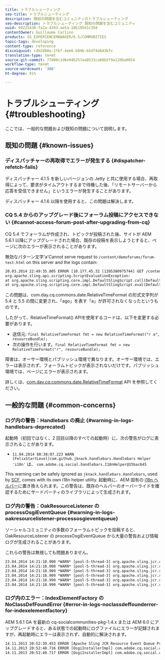 ```yaml
---
title: トラブルシューティング
seo-title: トラブルシューティング
description: 既知の問題を含むコミュニティのトラブルシューティング
seo-description: トラブルシューティング 既知の問題を含むコミュニティ
uuid: 99225430-fa2a-4393-ae5a-18b19541c358
contentOwner: Guillaume Carlino
products: SG_EXPERIENCEMANAGER/6.5/COMMUNITIES
topic-tags: developing
content-type: reference
discoiquuid: cdb2d80a-2fbf-4ee6-b89b-b5d74e6d3bfc
translation-type: tm+mt
source-git-commit: 77d00c1d6e94b257aa0533ca88b5f9a12dba0054
workflow-type: tm+mt
source-wordcount: '360'
ht-degree: 81%

---
```



# トラブルシューティング {#troubleshooting}

ここでは、一般的な問題および既知の問題について説明します。

## 既知の問題 {#known-issues}

### ディスパッチャーの再取得でエラーが発生する {#dispatcher-refetch-fails}

ディスパッチャー 4.1.5 を新しいバージョンの Jetty と共に使用する場合、再取得によって、要求がタイムアウトするまで待機した後、「リモートサーバーから応答を受信できません」というエラーが発生することがあります。

ディスパッチャー 4.1.6 以降を使用すると、この問題は解決します。

### CQ 5.4 からのアップグレード後にフォーラム投稿にアクセスできない {#cannot-access-forum-post-after-upgrading-from-cq}

CQ 5.4 でフォーラムが作成され、トピックが投稿された後、サイトが AEM 5.6.1 以降にアップグレードされた場合、既存の投稿を表示しようとすると、ページに次のエラーが表示されることがあります。

無効なパターン文字&#39;a&#39;Cannot serve request to `/content/demoforums/forum-test.html` on this server and the logs contain:

```xml
20.03.2014 22:49:35.805 ERROR [10.177.45.32 [1395380975744] GET /content/demoforums/forum-test.html HTTP/1.1] com.day.cq.wcm.tags.IncludeTag Error while executing script content.jsp
org.apache.sling.api.scripting.ScriptEvaluationException:
at org.apache.sling.scripting.core.impl.DefaultSlingScript.call(DefaultSlingScript.java:388)
at org.apache.sling.scripting.core.impl.DefaultSlingScript.eval(DefaultSlingScript.java:171)
```

この問題は、com.day.cq.commons.date.RelativeTimeFormat の形式文字列が 5.4 と 5.5 の間に変更され、「ago」を表す「a」が許可されなくなったというものです。

したがって、RelativeTimeFormat() APIを使用するコードは、以下を変更する必要があります。

* 送信元: `final RelativeTimeFormat fmt = new RelativeTimeFormat("r a", resourceBundle);`
* 次の操作を行います。`final RelativeTimeFormat fmt = new RelativeTimeFormat("r", resourceBundle);`

障害は、オーサー環境とパブリッシュ環境で異なります。オーサー環境では、エラーは表示されず、フォーラムトピックが表示されないだけです。パブリッシュ環境では、ページにエラーが表示されます。

詳しくは、[com.day.cq.commons.date.RelativeTimeFormat](https://helpx.adobe.com/experience-manager/6-5/sites/developing/using/reference-materials/javadoc/com/day/cq/commons/date/RelativeTimeFormat.html) API を参照してください。

## 一般的な問題 {#common-concerns}

### ログ内の警告：Handlebars の廃止 {#warning-in-logs-handlebars-deprecated}

起動時（初回ではなく、2 回目以降のすべての起動時）に、次の警告がログに表示されることがあります。

* `11.04.2014 08:38:07.223 WARN [FelixStartLevel]com.github.jknack.handlebars.Handlebars Helper 'i18n'` は、 `com.adobe.cq.social.handlebars.I18nHelper@15bac645`

This warning can be safely ignored as `jknack.handlebars.Handlebars`, used by [SCF](scf.md#handlebarsjavascripttemplatinglanguage), comes with its own i18n helper utility. 起動時に、AEM 固有の [i18n ヘルパー](handlebars-helpers.md#i-n)に置き換えられます。この警告は、既存のヘルパーのオーバーライドを確認するためにサードパーティのライブラリによって生成されます。

### ログ内の警告：OakResourceListener の processOsgiEventQueue {#warning-in-logs-oakresourcelistener-processosgieventqueue}

ソーシャルコミュニティの多数のフォーラムトピックを投稿すると、OakResourceListener の processOsgiEventQueue から大量の警告および情報ログが生成されることがあります。

これらの警告は無視しても問題ありません。

```xml
23.04.2014 14:21:18.900 *WARN* [pool-5-thread-3] org.apache.sling.jcr.resource.internal.OakResourceListener processOsgiEventQueue: Resource at /var/search-collections/ugc-sc/_m.frq/jcr:content not found, which is not expected for an added or modified node
23.04.2014 14:21:18.908 *WARN* [pool-5-thread-3] org.apache.sling.jcr.resource.internal.OakResourceListener processOsgiEventQueue: Resource at /var/search-collections/ugc-sc/_m.prx/jcr:content not found, which is not expected for an added or modified node
23.04.2014 14:21:18.909 *WARN* [pool-5-thread-3] org.apache.sling.jcr.resource.internal.OakResourceListener processOsgiEventQueue: Resource at /var/replication/data/1f799fb4-0aeb-4660-aadb-705657f16048/67/67699ab5-9d57-4c79-a755-2727ba9e6452/jcr:content not found, which is not expected for an added or modified node
23.04.2014 14:21:18.909 *WARN* [pool-5-thread-3] org.apache.sling.jcr.resource.internal.OakResourceListener processOsgiEventQueue: Resource at /var/replication/data/1f799fb4-0aeb-4660-aadb-705657f16048/67/67699ab5-9d57-4c79-a755-2727ba9e6452/jcr:content not found, which is not expected for an added or modified node
23.04.2014 14:21:18.990 *WARN* [pool-5-thread-3] org.apache.sling.jcr.resource.internal.OakResourceListener processOsgiEventQueue: Resource at /var/replication/data/1f799fb4-0aeb-4660-aadb-705657f16048/b9/b91f1690-87e8-41d8-a78e-cd2259f837c8/jcr:content not found, which is not expected for an added or modified node
23.04.2014 14:21:18.990 *WARN* [pool-5-thread-3] org.apache.sling.jcr.resource.internal.OakResourceListener processOsgiEventQueue: Resource at /var/replication/data/1f799fb4-0aeb-4660-aadb-705657f16048/b9/b91f1690-87e8-41d8-a78e-cd2259f837c8/jcr:content not found, which is not expected for an added or modified node
```

### ログ内のエラー：IndexElementFactory の NoClassDefFoundError {#error-in-logs-noclassdeffounderror-for-indexelementfactory}

AEM 5.6.1 GA を最新の cq-socialcommunities-pkg-1.4.x または AEM 6.0 にアップグレードすると、ある状態での起動時にログファイルにエラーが記録されますが、再起動時にエラーは表示されず、自動的に解決されます。

```xml
14.11.2013 20:52:39.453 ERROR [Apache Sling JCR Resource Event Queue Processor for path '/'] com.adobe.cq.social.storage.index.impl.IndexService Error occurred while processing event java.util.ConcurrentModificationException
14.11.2013 20:52:40.716 ERROR [OsgiInstallerImpl] com.adobe.cq.social.cq-social-commons [CommentListProvider] Error during instantiation of the implementation object (java.lang.NoClassDefFoundError: com/adobe/cq/social/storage/index/IndexElementFactory) java.lang.NoClassDefFoundError: com/adobe/cq/social/storage/index/IndexElementFactory
14.11.2013 20:52:40.717 ERROR [OsgiInstallerImpl] com.adobe.cq.social.cq-social-commons [CommentListProvider] Failed creating the component instance; see log for reason
```
